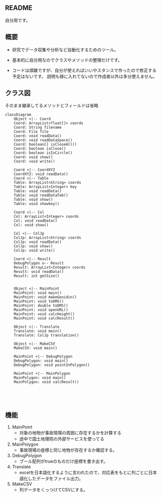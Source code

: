## README

自分用です。

## 概要

- 研究でデータ収集や分析など自動化するためのツール。
- 基本的に自分用なのでクラスやメソッドの整理だけです。

- コードは煩雑ですが、自分が使えればいいやスタンスで作ったので修正する予定はないです。
  説明も碌に入れてないので作成者以外は多分使えません。

## クラス図

そのまま継承してるメソッドとフィールドは省略

```mermaid
classDiagram
	Object <|-- Coord
	Coord: ArrayList<float[]> coords
	Coord: String filename
	Coord: File file
	Coord: void readData()
	Coord: void readDataSpace()
	Coord: boolean[] isCloseAll()
	Coord: boolean isClose()
	Coord: boolean isInCircle()
	Coord: void show()
	Coord: void write()

	Coord <|-- CoordXYZ
	CoordXYZ: void readData()
	Coord <|-- Table
	Table: ArrayList<String> coords
	Table: ArrayList<Integer> key
	Table: void readData()
	Table: void readDataTab()
	Table: void show()
	Table: void showkey()
	
	Coord <|-- Col
	Col: ArrayList<Integer> coords
	Col: void readData()
	Col: void show()
	
	Col <|-- ColJp
	ColJp: ArrayList<String> coords
	ColJp: void readData()
	ColJp: void show()
	ColJp: void write()
	
	Coord <|-- Result
	DebugPolygon o-- Result
	Result: ArrayList<Integer> coords
	Result: void readData()
	Result: int getSize()
	

	Object <|-- MainPoint
	MainPoint: void main()
	MainPoint: void makeGeoidin()
	MainPoint: void toDMS()
	MainPoint: double toDMS()
	MainPoint: void openURL()
	MainPoint: void calcHeight()
	MainPoint: void calcResult()
	
	Object <|-- Translate
	Translate: void main()
	Translate: ColJp translation()
	
	Object <|-- MakeCSV
	MakeCSV: void main()
	
	MainPoint <|-- DebugPolygon
	DebugPolygon: void main()
	DebugPolygon: void pointInPolygon()
	
	MainPoint <|-- MainPolygon
	MainPolygon: void main()
	MainPolygon: void calcResult()
	
	
	
	
```

## 機能

1. MainPoint
   - 対象の地物が事故現場の周囲に存在するかを計算する
   - 途中で国土地理院の外部サービスを使ってる
2. MainPolygon
   - 事故現場の座標と同じ地物が存在するか確認する。
3. DebugPolygon
   - ブール配列がtrueのものだけ座標を書き出す。
4. Translate
   - excelを日本語化するように言われたので、対応表をもとに列ごとに日本語化したデータをファイル出力。
5. MakeCSV
   - 列データをくっつけてCSVにする。
